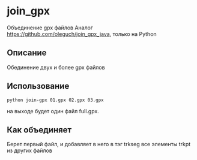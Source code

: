 # join_gpx
Объединение gpx файлов
Аналог https://github.com/oleguch/join_gpx_java, только на Python

## Описание
Обединение двух и более gpx файлов

## Использование
```
python join-gpx 01.gpx 02.gpx 03.gpx
```
на выходе будет один файл full.gpx.

## Как объединяет
Берет первый файл, и добавляет в него в тэг trkseg все элементы trkpt из других файлов
